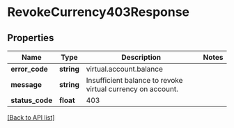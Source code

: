 # RevokeCurrency403Response

## Properties

Name | Type | Description | Notes
------------ | ------------- | ------------- | -------------
**error_code** | **string** | virtual.account.balance |
**message** | **string** | Insufficient balance to revoke virtual currency on account. |
**status_code** | **float** | 403 |

[[Back to API list]](../../README.md#api-endpoints)
